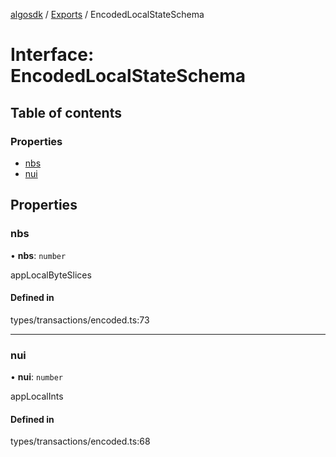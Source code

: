 [algosdk](../README.md) / [Exports](../modules.md) / EncodedLocalStateSchema

# Interface: EncodedLocalStateSchema

## Table of contents

### Properties

- [nbs](EncodedLocalStateSchema.md#nbs)
- [nui](EncodedLocalStateSchema.md#nui)

## Properties

### nbs

• **nbs**: `number`

appLocalByteSlices

#### Defined in

types/transactions/encoded.ts:73

___

### nui

• **nui**: `number`

appLocalInts

#### Defined in

types/transactions/encoded.ts:68
